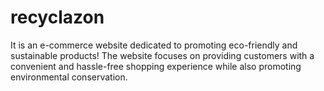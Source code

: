 # recyclazon
It is an e-commerce website dedicated to promoting eco-friendly and sustainable products! The website focuses on providing customers with a convenient and hassle-free shopping experience while also promoting environmental conservation.
